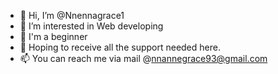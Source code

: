 - 👋 Hi, I’m @Nnennagrace1
- 👀 I’m interested in Web developing
- 🌱 I'm a beginner
- 💞️ Hoping to receive all the support needed here.
- 📫 You can reach me via mail @nnannegrace93@gmail.com

<!---
Nnennagrace1/Nnennagrace1 is a ✨ special ✨ repository because its `README.md` (this file) appears on your GitHub profile.
You can click the Preview link to take a look at your changes.
--->

